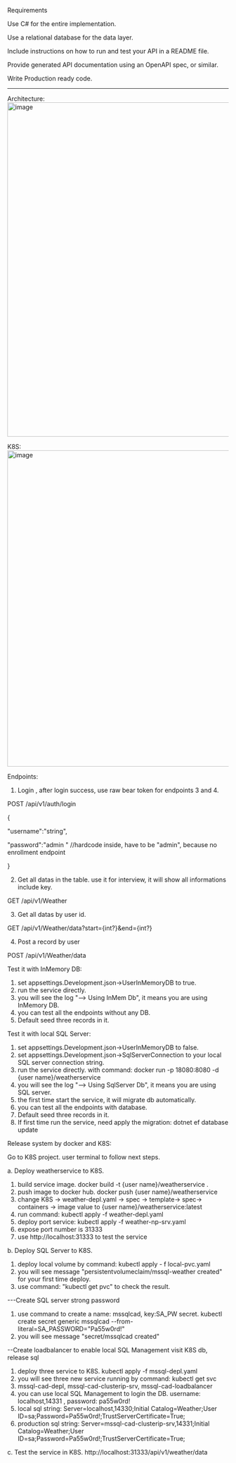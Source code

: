 Requirements 

Use C# for the entire implementation. 

Use a relational database for the data layer. 

Include instructions on how to run and test your API in a README file. 

Provide generated API documentation using an OpenAPI spec, or similar. 

Write Production ready code. 

--------------------------------------------------------------------------------

Architecture:
<img width="1252" height="759" alt="image" src="https://github.com/user-attachments/assets/fd5ec626-5e47-4287-994d-661679d5bf06" />

K8S:
<img width="1230" height="718" alt="image" src="https://github.com/user-attachments/assets/f8f19bdc-dade-495d-81b8-ddd6aea192bd" />


Endpoints:
1. Login , after login success, use raw bear token for endpoints 3 and 4.  

POST /api/v1/auth/login 

{ 

  "username":"string", 
  
  "password":"admin "  //hardcode inside, have to be "admin", because no enrollment endpoint 

} 


2. Get all datas in the table. use it for interview, it will show all informations include key.

GET /api/v1/Weather

3.  Get all datas by user id.

GET /api/v1/Weather/data?start={int?}&end={int?}

4. Post a record by user

POST /api/v1/Weather/data



Test it with InMemory DB:
1. set appsettings.Development.json->UserInMemoryDB to true.
2. run the service directly.
3. you will see the log "--> Using InMem Db", it means you are using InMemory DB.
4. you can test all the endpoints without any DB.
5. Default seed three records in it.


Test it with local SQL Server:
1. set appsettings.Development.json->UserInMemoryDB to false.
2. set appsettings.Development.json->SqlServerConnection to your local SQL server connection string.
3. run the service directly. with command: docker run -p 18080:8080 -d {user name}/weatherservice
4. you will see the log "--> Using SqlServer Db", it means you are using SQL server.
5. the first time start the service, it will migrate db automatically.
6. you can test all the endpoints with database.
7. Default seed three records in it.
8. If first time run the service, need apply the migration: dotnet ef database update



Release system by docker and K8S:

Go to K8S project. user terminal to follow next steps.

a. Deploy weatherservice to K8S. 
  1. build service image. docker build -t {user name}/weatherservice .
  2. push image to docker hub. docker push {user name}/weatherservice
  3. change K8S -> weather-depl.yaml -> spec -> template-> spec-> containers -> image value to {user name}/weatherservice:latest
  4. run command: kubectl apply -f weather-depl.yaml
  5. deploy port service: kubectl apply -f weather-np-srv.yaml
  6. expose port number is 31333
  7. use http://localhost:31333 to test the service

b. Deploy SQL Server to K8S. 
  1. deploy local volume by command: kubectl apply - f local-pvc.yaml
  2. you will see message "persistentvolumeclaim/mssql-weather created" for your first time deploy.
  3. use command: "kubectl get pvc" to check the result.

   ---Create SQL server strong password
  1. use command to create a name: mssqlcad, key:SA_PW secret.  kubectl create secret generic mssqlcad --from-literal=SA_PASSWORD="Pa55w0rd!"
  2. you will see message "secret/mssqlcad created"

  --Create loadbalancer to enable local SQL Management visit K8S db, release sql
  1. deploy three service to K8S.  kubectl apply -f mssql-depl.yaml
  2. you will see three new service running by command: kubectl get svc
  3. mssql-cad-depl, mssql-cad-clusterip-srv, mssql-cad-loadbalancer
  4. you can use local SQL Management to login the DB. username: localhost,14331 , password: pa55w0rd!
  5. local sql string: Server=localhost,14330;Initial Catalog=Weather;User ID=sa;Password=Pa55w0rd!;TrustServerCertificate=True;
  6. production sql string: Server=mssql-cad-clusterip-srv,14331;Initial Catalog=Weather;User ID=sa;Password=Pa55w0rd!;TrustServerCertificate=True;
  
c. Test the service in K8S.
http://localhost:31333/api/v1/weather/data
